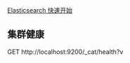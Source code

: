 [Elasticsearch 快速开始](https://www.e-learn.cn/content/java/1078247)

## 集群健康
GET http://localhost:9200/_cat/health?v

## 